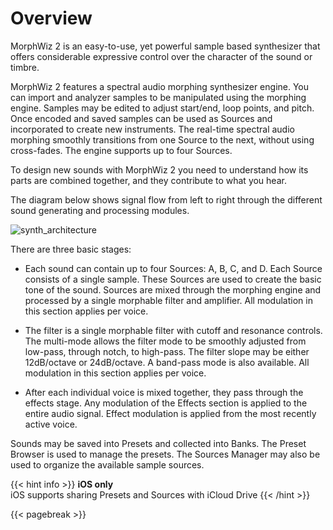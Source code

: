 # Overview

MorphWiz 2 is an easy-to-use, yet powerful sample based synthesizer that offers considerable expressive control over the character of the sound or timbre.

MorphWiz 2 features a spectral audio morphing synthesizer engine. You can import and analyzer samples to be manipulated using the morphing engine. Samples may be edited 
to adjust start/end, loop points, and pitch. Once encoded and saved samples can be used as Sources and incorporated to create new instruments. The real-time spectral audio morphing
smoothly transitions from one Source to the next, without using cross-fades. The engine supports up to four Sources.

To design new sounds with MorphWiz 2 you need to understand how its parts are combined together, and they contribute to what you hear.

The diagram below shows signal flow from left to right through the different sound generating and processing modules.

![synth_architecture](/images/synth_architecture.png)

There are three basic stages:

* Each sound can contain up to four Sources: A, B, C, and D. Each Source consists of a single sample. These Sources are used to create the basic tone of the sound. Sources are mixed through the morphing engine and processed by a single morphable filter and amplifier. All modulation in this section applies per voice.

* The filter is a single morphable filter with cutoff and resonance controls. The multi-mode allows the filter mode to be smoothly adjusted from low-pass, through notch, to  high-pass. The filter slope may be either 12dB/octave or 24dB/octave. A band-pass mode is also available. All modulation in this section applies per voice.

* After each individual voice is mixed together, they pass through the effects stage. Any modulation of the Effects section is applied to the entire audio signal. Effect modulation is applied from the most recently active voice.

Sounds may be saved into Presets and collected into Banks. The Preset Browser is used to manage the presets. The Sources Manager may also be used to organize the available sample sources.

{{< hint info >}}
**iOS only**  
iOS supports sharing Presets and Sources with iCloud Drive
{{< /hint >}}

{{< pagebreak >}}
